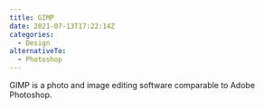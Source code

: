 ```yaml
---
title: GIMP
date: 2021-07-13T17:22:14Z
categories:
  - Design
alternativeTo:
  - Photoshop
---
```


GIMP is a photo and image editing software comparable to Adobe Photoshop.